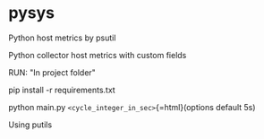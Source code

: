 # pysys
Python host metrics by psutil

Python collector host metrics with custom fields

RUN: "In project folder"

pip install -r requirements.txt

python main.py `<cycle_integer_in_sec>`{=html}(options default 5s)

Using putils
